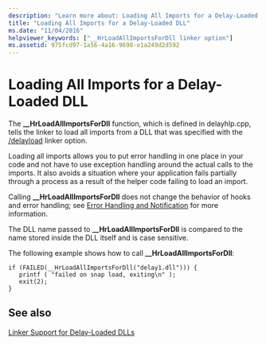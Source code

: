 ```yaml
---
description: "Learn more about: Loading All Imports for a Delay-Loaded DLL"
title: "Loading All Imports for a Delay-Loaded DLL"
ms.date: "11/04/2016"
helpviewer_keywords: ["__HrLoadAllImportsForDll linker option"]
ms.assetid: 975fcd97-1a56-4a16-9698-e1a249d2d592
---
```

# Loading All Imports for a Delay-Loaded DLL

The **__HrLoadAllImportsForDll** function, which is defined in delayhlp.cpp, tells the linker to load all imports from a DLL that was specified with the [/delayload](delayload-delay-load-import.md) linker option.

Loading all imports allows you to put error handling in one place in your code and not have to use exception handling around the actual calls to the imports. It also avoids a situation where your application fails partially through a process as a result of the helper code failing to load an import.

Calling **__HrLoadAllImportsForDll** does not change the behavior of hooks and error handling; see [Error Handling and Notification](error-handling-and-notification.md) for more information.

The DLL name passed to **__HrLoadAllImportsForDll** is compared to the name stored inside the DLL itself and is case sensitive.

The following example shows how to call **__HrLoadAllImportsForDll**:

```
if (FAILED(__HrLoadAllImportsForDll("delay1.dll"))) {
   printf ( "failed on snap load, exiting\n" );
   exit(2);
}
```

## See also

[Linker Support for Delay-Loaded DLLs](linker-support-for-delay-loaded-dlls.md)
